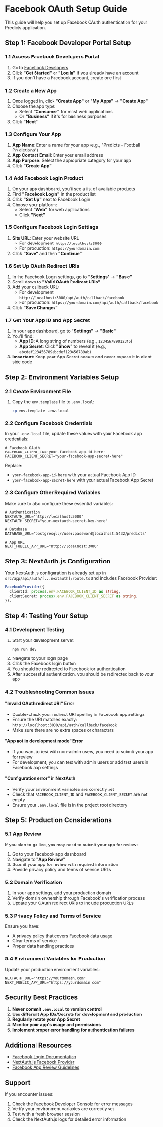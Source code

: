 # Facebook OAuth Setup Guide

This guide will help you set up Facebook OAuth authentication for your Predicts application.

## Step 1: Facebook Developer Portal Setup

### 1.1 Access Facebook Developers Portal
1. Go to [Facebook Developers](https://developers.facebook.com/)
2. Click **"Get Started"** or **"Log In"** if you already have an account
3. If you don't have a Facebook account, create one first

### 1.2 Create a New App
1. Once logged in, click **"Create App"** or **"My Apps"** → **"Create App"**
2. Choose the app type:
   - Select **"Consumer"** for most web applications
   - Or **"Business"** if it's for business purposes
3. Click **"Next"**

### 1.3 Configure Your App
1. **App Name**: Enter a name for your app (e.g., "Predicts - Football Predictions")
2. **App Contact Email**: Enter your email address
3. **App Purpose**: Select the appropriate category for your app
4. Click **"Create App"**

### 1.4 Add Facebook Login Product
1. On your app dashboard, you'll see a list of available products
2. Find **"Facebook Login"** in the product list
3. Click **"Set Up"** next to Facebook Login
4. Choose your platform:
   - Select **"Web"** for web applications
   - Click **"Next"**

### 1.5 Configure Facebook Login Settings
1. **Site URL**: Enter your website URL
   - For development: `http://localhost:3000`
   - For production: `https://yourdomain.com`
2. Click **"Save"** and then **"Continue"**

### 1.6 Set Up OAuth Redirect URIs
1. In the Facebook Login settings, go to **"Settings"** → **"Basic"**
2. Scroll down to **"Valid OAuth Redirect URIs"**
3. Add your callback URL:
   - For development: `http://localhost:3000/api/auth/callback/facebook`
   - For production: `https://yourdomain.com/api/auth/callback/facebook`
4. Click **"Save Changes"**

### 1.7 Get Your App ID and App Secret
1. In your app dashboard, go to **"Settings"** → **"Basic"**
2. You'll find:
   - **App ID**: A long string of numbers (e.g., `123456789012345`)
   - **App Secret**: Click **"Show"** to reveal it (e.g., `abcdef123456789abcdef123456789ab`)
3. **Important**: Keep your App Secret secure and never expose it in client-side code

## Step 2: Environment Variables Setup

### 2.1 Create Environment File
1. Copy the `env.template` file to `.env.local`:
   ```bash
   cp env.template .env.local
   ```

### 2.2 Configure Facebook Credentials
In your `.env.local` file, update these values with your Facebook app credentials:

```env
# Facebook OAuth
FACEBOOK_CLIENT_ID="your-facebook-app-id-here"
FACEBOOK_CLIENT_SECRET="your-facebook-app-secret-here"
```

Replace:
- `your-facebook-app-id-here` with your actual Facebook App ID
- `your-facebook-app-secret-here` with your actual Facebook App Secret

### 2.3 Configure Other Required Variables
Make sure to also configure these essential variables:

```env
# Authentication
NEXTAUTH_URL="http://localhost:3000"
NEXTAUTH_SECRET="your-nextauth-secret-key-here"

# Database
DATABASE_URL="postgresql://user:password@localhost:5432/predicts"

# App URL
NEXT_PUBLIC_APP_URL="http://localhost:3000"
```

## Step 3: NextAuth.js Configuration

Your NextAuth.js configuration is already set up in `src/app/api/auth/[...nextauth]/route.ts` and includes Facebook Provider:

```typescript
FacebookProvider({
  clientId: process.env.FACEBOOK_CLIENT_ID as string,
  clientSecret: process.env.FACEBOOK_CLIENT_SECRET as string,
}),
```

## Step 4: Testing Your Setup

### 4.1 Development Testing
1. Start your development server:
   ```bash
   npm run dev
   ```
2. Navigate to your login page
3. Click the Facebook login button
4. You should be redirected to Facebook for authentication
5. After successful authentication, you should be redirected back to your app

### 4.2 Troubleshooting Common Issues

#### "Invalid OAuth redirect URI" Error
- Double-check your redirect URI spelling in Facebook app settings
- Ensure the URI matches exactly: `http://localhost:3000/api/auth/callback/facebook`
- Make sure there are no extra spaces or characters

#### "App not in development mode" Error
- If you want to test with non-admin users, you need to submit your app for review
- For development, you can test with admin users or add test users in Facebook app settings

#### "Configuration error" in NextAuth
- Verify your environment variables are correctly set
- Check that `FACEBOOK_CLIENT_ID` and `FACEBOOK_CLIENT_SECRET` are not empty
- Ensure your `.env.local` file is in the project root directory

## Step 5: Production Considerations

### 5.1 App Review
If you plan to go live, you may need to submit your app for review:
1. Go to your Facebook app dashboard
2. Navigate to **"App Review"**
3. Submit your app for review with required information
4. Provide privacy policy and terms of service URLs

### 5.2 Domain Verification
1. In your app settings, add your production domain
2. Verify domain ownership through Facebook's verification process
3. Update your OAuth redirect URIs to include production URLs

### 5.3 Privacy Policy and Terms of Service
Ensure you have:
- A privacy policy that covers Facebook data usage
- Clear terms of service
- Proper data handling practices

### 5.4 Environment Variables for Production
Update your production environment variables:
```env
NEXTAUTH_URL="https://yourdomain.com"
NEXT_PUBLIC_APP_URL="https://yourdomain.com"
```

## Security Best Practices

1. **Never commit `.env.local` to version control**
2. **Use different App IDs/Secrets for development and production**
3. **Regularly rotate your App Secret**
4. **Monitor your app's usage and permissions**
5. **Implement proper error handling for authentication failures**

## Additional Resources

- [Facebook Login Documentation](https://developers.facebook.com/docs/facebook-login/)
- [NextAuth.js Facebook Provider](https://next-auth.js.org/providers/facebook)
- [Facebook App Review Guidelines](https://developers.facebook.com/docs/app-review/)

## Support

If you encounter issues:
1. Check the Facebook Developer Console for error messages
2. Verify your environment variables are correctly set
3. Test with a fresh browser session
4. Check the NextAuth.js logs for detailed error information 